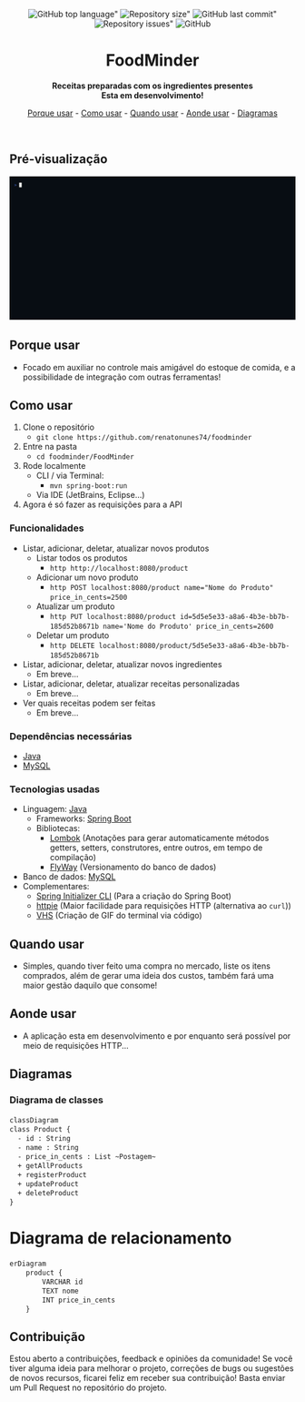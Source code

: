 <div align="center">
	
![GitHub top language"](https://img.shields.io/github/languages/top/renatonunes74/foodminder.svg?style=for-the-badge)
![Repository size"](https://img.shields.io/github/repo-size/renatonunes74/foodminder.svg?style=for-the-badge)
![GitHub last commit"](https://img.shields.io/github/last-commit/renatonunes74/foodminder.svg?style=for-the-badge)
![Repository issues"](https://img.shields.io/github/issues/rockofox/firefox-minima.svg?style=for-the-badge)
![GitHub](https://img.shields.io/github/license/renatonunes74/foodminder?style=for-the-badge)
# FoodMinder
**Receitas preparadas com os ingredientes presentes<br>Esta em desenvolvimento!**

[Porque usar](#porque-usar) -
[Como usar](#como-usar) -
[Quando usar](#quando-usar) -
[Aonde usar](#aonde-usar) -
[Diagramas](#diagramas)
<!-- [Diagramas](#diagramas) - -->
<!-- [Alternativas](#alternativas) -->
<br>
</div>

## Pré-visualização
![](preview.gif)

## Porque usar
- Focado em auxiliar no controle mais amigável do estoque de comida, e a possibilidade de integração com outras ferramentas!

## Como usar
1. Clone o repositório
    - `git clone https://github.com/renatonunes74/foodminder`
1. Entre na pasta
    - `cd foodminder/FoodMinder`
1. Rode localmente
    - CLI / via Terminal:
        - `mvn spring-boot:run`
    - Via IDE (JetBrains, Eclipse...)
1. Agora é só fazer as requisições para a API

### Funcionalidades
- Listar, adicionar, deletar, atualizar novos produtos
    - Listar todos os produtos
        - `http http://localhost:8080/product`
    - Adicionar um novo produto
        - `http POST localhost:8080/product name="Nome do Produto" price_in_cents=2500`
    - Atualizar um produto
        - `http PUT localhost:8080/product id=5d5e5e33-a8a6-4b3e-bb7b-185d52b8671b name='Nome do Produto' price_in_cents=2600`
    - Deletar um produto
        - `http DELETE localhost:8080/product/5d5e5e33-a8a6-4b3e-bb7b-185d52b8671b`
- Listar, adicionar, deletar, atualizar novos ingredientes
    - Em breve...
- Listar, adicionar, deletar, atualizar receitas personalizadas
    - Em breve...
- Ver quais receitas podem ser feitas
    - Em breve...

### Dependências necessárias
- [Java](https://dev.java/)
- [MySQL](https://www.mysql.com/)

### Tecnologias usadas
- Linguagem: [Java](https://dev.java/)
    - Frameworks: [Spring Boot](https://spring.io/projects/spring-boot)
    - Bibliotecas:
        - [Lombok](https://projectlombok.org/) (Anotações para gerar automaticamente métodos getters, setters, construtores, entre outros, em tempo de compilação)
        - [FlyWay](https://documentation.red-gate.com/fd/flyway-documentation-138346877.html) (Versionamento do banco de dados)
- Banco de dados: [MySQL](https://www.mysql.com/)
- Complementares:
     - [Spring Initializer CLI](https://github.com/renatonunes74/spring_initializr_cli) (Para a criação do Spring Boot)
     - [httpie](https://httpie.io/) (Maior facilidade para requisições HTTP (alternativa ao `curl`))
     - [VHS](https://github.com/charmbracelet/vhs) (Criação de GIF do terminal via código)

## Quando usar
- Simples, quando tiver feito uma compra no mercado, liste os itens comprados, além de gerar uma ideia dos custos, também fará uma maior gestão daquilo que consome!
## Aonde usar
- A aplicação esta em desenvolvimento e por enquanto será possível por meio de requisições HTTP...

## Diagramas
### Diagrama de classes
```mermaid
classDiagram
class Product {
  - id : String
  - name : String
  - price_in_cents : List ~Postagem~
  + getAllProducts
  + registerProduct
  + updateProduct
  + deleteProduct
}
```
# Diagrama de relacionamento
```mermaid
erDiagram
   	product {
		VARCHAR id
		TEXT nome
		INT price_in_cents 
    }
```

<!-- ## Alternativas -->
<!-- - [FoodMinder CLI]() -->

## Contribuição
Estou aberto a contribuições, feedback e opiniões da comunidade! Se você tiver alguma ideia para melhorar o projeto, correções de bugs ou sugestões de novos recursos, ficarei feliz em receber sua contribuição! Basta enviar um Pull Request no repositório do projeto.
